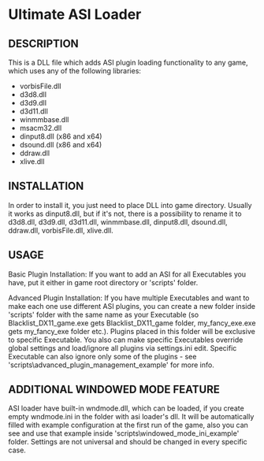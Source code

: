 Ultimate ASI Loader
===================

DESCRIPTION
------------------------
This is a DLL file which adds ASI plugin loading functionality to any game, which uses any of the following libraries:
* vorbisFile.dll
* d3d8.dll
* d3d9.dll
* d3d11.dll
* winmmbase.dll
* msacm32.dll
* dinput8.dll (x86 and x64)
* dsound.dll (x86 and x64)
* ddraw.dll
* xlive.dll


INSTALLATION
------------------------
In order to install it, you just need to place DLL into game directory. Usually it works as dinput8.dll, but if it's not, there is a possibility to rename it to d3d8.dll, d3d9.dll, d3d11.dll, winmmbase.dll, dinput8.dll, dsound.dll, ddraw.dll, vorbisFile.dll, xlive.dll.
	

USAGE
------------------------
Basic Plugin Installation:
If you want to add an ASI for all Executables you have, put it either in game root directory or 'scripts' folder.
		

Advanced Plugin Installation:
If you have multiple Executables and want to make each one use different ASI plugins, you can create a new folder inside 'scripts' folder with the same name as your Executable (so Blacklist_DX11_game.exe gets Blacklist_DX11_game folder, my_fancy_exe.exe gets my_fancy_exe folder etc.). Plugins placed in this folder will be exclusive to specific Executable. You also can make specific Executables override global settings and load/ignore all plugins via settings.ini edit. Specific Executable can also ignore only some of the plugins - see 'scripts\advanced_plugin_management_example' for more info.


ADDITIONAL WINDOWED MODE FEATURE
------------------------
ASI loader have built-in wndmode.dll, which can be loaded, if you create empty wndmode.ini in the folder with asi loader's dll. It will be automatically filled with example configuration at the first run of the game, also you can see and use that example inside 'scripts\windowed_mode_ini_example' folder. Settings are not universal and should be changed in every specific case.
